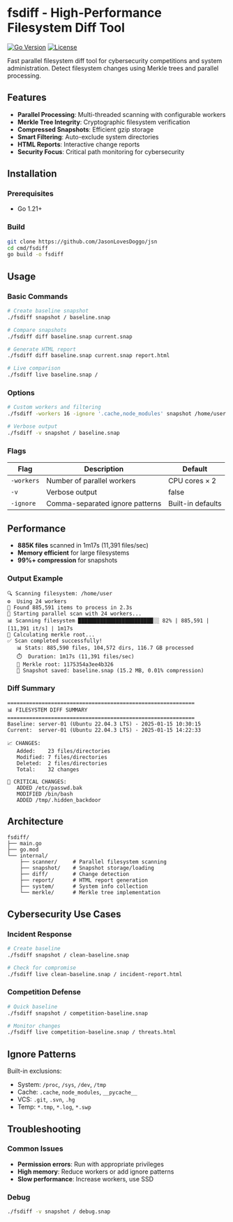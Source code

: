 # fsdiff - High-Performance Filesystem Diff Tool

[![Go Version](https://img.shields.io/badge/Go-1.21+-blue.svg)](https://golang.org)
[![License](https://img.shields.io/badge/License-MIT-green.svg)](LICENSE)

Fast parallel filesystem diff tool for cybersecurity competitions and system administration. Detect filesystem changes using Merkle trees and parallel processing.

## Features

- **Parallel Processing**: Multi-threaded scanning with configurable workers
- **Merkle Tree Integrity**: Cryptographic filesystem verification
- **Compressed Snapshots**: Efficient gzip storage
- **Smart Filtering**: Auto-exclude system directories
- **HTML Reports**: Interactive change reports
- **Security Focus**: Critical path monitoring for cybersecurity

## Installation

### Prerequisites
- Go 1.21+

### Build
```bash
git clone https://github.com/JasonLovesDoggo/jsn
cd cmd/fsdiff
go build -o fsdiff
```

## Usage

### Basic Commands

```bash
# Create baseline snapshot
./fsdiff snapshot / baseline.snap

# Compare snapshots
./fsdiff diff baseline.snap current.snap

# Generate HTML report
./fsdiff diff baseline.snap current.snap report.html

# Live comparison
./fsdiff live baseline.snap /
```

### Options

```bash
# Custom workers and filtering
./fsdiff -workers 16 -ignore '.cache,node_modules' snapshot /home/user user.snap

# Verbose output
./fsdiff -v snapshot / baseline.snap
```

### Flags

| Flag       | Description                     | Default           |
|------------|---------------------------------|-------------------|
| `-workers` | Number of parallel workers      | CPU cores × 2     |
| `-v`       | Verbose output                  | false             |
| `-ignore`  | Comma-separated ignore patterns | Built-in defaults |

## Performance

- **885K files** scanned in 1m17s (11,391 files/sec)
- **Memory efficient** for large filesystems
- **99%+ compression** for snapshots

[//]: # (- **Cross-platform** &#40;Linux, macOS, Windows&#41;)


### Output Example
```
🔍 Scanning filesystem: /home/user
⚙️  Using 24 workers
📏 Found 885,591 items to process in 2.3s
🚀 Starting parallel scan with 24 workers...
📊 Scanning filesystem ████████████████████████░░ 82% | 885,591 | [11,391 it/s] | 1m17s
🌳 Calculating merkle root...
✅ Scan completed successfully!
   📊 Stats: 885,590 files, 104,572 dirs, 116.7 GB processed
   ⏱️  Duration: 1m17s (11,391 files/sec)
   🌳 Merkle root: 1175354a3ee4b326
   💾 Snapshot saved: baseline.snap (15.2 MB, 0.01% compression)
```

### Diff Summary
```
============================================================
📊 FILESYSTEM DIFF SUMMARY
============================================================
Baseline: server-01 (Ubuntu 22.04.3 LTS) - 2025-01-15 10:30:15
Current:  server-01 (Ubuntu 22.04.3 LTS) - 2025-01-15 14:22:33

📈 CHANGES:
   Added:    23 files/directories
   Modified: 7 files/directories
   Deleted:  2 files/directories
   Total:    32 changes

🚨 CRITICAL CHANGES:
   ADDED /etc/passwd.bak
   MODIFIED /bin/bash
   ADDED /tmp/.hidden_backdoor
```




## Architecture

```
fsdiff/
├── main.go
├── go.mod
└── internal/
    ├── scanner/     # Parallel filesystem scanning
    ├── snapshot/    # Snapshot storage/loading
    ├── diff/        # Change detection
    ├── report/      # HTML report generation
    ├── system/      # System info collection
    └── merkle/      # Merkle tree implementation
```

## Cybersecurity Use Cases

### Incident Response
```bash
# Create baseline
./fsdiff snapshot / clean-baseline.snap

# Check for compromise
./fsdiff live clean-baseline.snap / incident-report.html
```

### Competition Defense
```bash
# Quick baseline
./fsdiff snapshot / competition-baseline.snap

# Monitor changes
./fsdiff live competition-baseline.snap / threats.html
```

## Ignore Patterns

Built-in exclusions:
- System: `/proc`, `/sys`, `/dev`, `/tmp`
- Cache: `.cache`, `node_modules`, `__pycache__`
- VCS: `.git`, `.svn`, `.hg`
- Temp: `*.tmp`, `*.log`, `*.swp`

## Troubleshooting

### Common Issues
- **Permission errors**: Run with appropriate privileges
- **High memory**: Reduce workers or add ignore patterns
- **Slow performance**: Increase workers, use SSD

### Debug
```bash
./fsdiff -v snapshot / debug.snap
```


